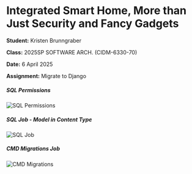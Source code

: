 # Integrated Smart Home, More than Just Security and Fancy Gadgets
**Student:** Kristen Brunngraber

**Class:**  2025SP SOFTWARE ARCH. (CIDM-6330-70)

**Date:** 6 April 2025

**Assignment:** Migrate to Django


##### SQL Permissions

![SQL Permissions](/Assignment%4/SQL2.png "SQL Permissions")


##### SQL Job - Model in Content Type

![SQL Job](/Assignment%4/SQL1.png "SQL Job")


##### CMD Migrations Job

![CMD Migrations](/Assignment%4/CMD1.png "CMD Migrations")
